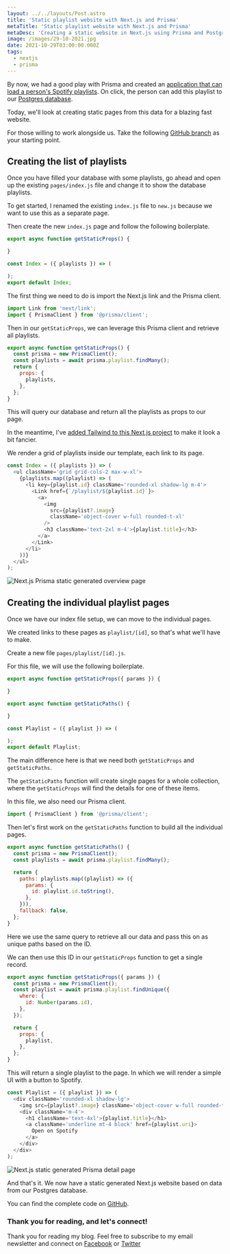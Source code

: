 ```yaml
---
layout: ../../layouts/Post.astro
title: 'Static playlist website with Next.js and Prisma'
metaTitle: 'Static playlist website with Next.js and Prisma'
metaDesc: 'Creating a static website in Next.js using Prisma and Postgres'
image: /images/29-10-2021.jpg
date: 2021-10-29T03:00:00.000Z
tags:
  - nextjs
  - prisma
---
```


By now, we had a good play with Prisma and created an [application that can load a person's Spotify playlists](https://daily-dev-tips.com/posts/nextjs-posting-data-to-postgres-through-prisma/).
On click, the person can add this playlist to our [Postgres database](https://daily-dev-tips.com/posts/setting-up-a-free-postgresql-database-on-heroku/).

Today, we'll look at creating static pages from this data for a blazing fast website.

For those willing to work alongside us. Take the following [GitHub branch](https://github.com/rebelchris/next-spotify-login/tree/upsert-data) as your starting point.

## Creating the list of playlists

Once you have filled your database with some playlists, go ahead and open up the existing `pages/index.js` file and change it to show the database playlists.

To get started, I renamed the existing `index.js` file to `new.js` because we want to use this as a separate page.

Then create the new `index.js` page and follow the following boilerplate.

```js
export async function getStaticProps() {

}

const Index = ({ playlists }) => (

);
export default Index;
```

The first thing we need to do is import the Next.js link and the Prisma client.

```js
import Link from 'next/link';
import { PrismaClient } from '@prisma/client';
```

Then in our `getStaticProps`, we can leverage this Prisma client and retrieve all playlists.

```js
export async function getStaticProps() {
  const prisma = new PrismaClient();
  const playlists = await prisma.playlist.findMany();
  return {
    props: {
      playlists,
    },
  };
}
```

This will query our database and return all the playlists as props to our page.

In the meantime, I've [added Tailwind to this Next.js project](https://daily-dev-tips.com/posts/setting-up-nextjs-with-tailwind-css/) to make it look a bit fancier.

We render a grid of playlists inside our template, each link to its page.

```js
const Index = ({ playlists }) => (
  <ul className='grid grid-cols-2 max-w-xl'>
    {playlists.map((playlist) => (
      <li key={playlist.id} className='rounded-xl shadow-lg m-4'>
        <Link href={`/playlist/${playlist.id}`}>
          <a>
            <img
              src={playlist?.image}
              className='object-cover w-full rounded-t-xl'
            />
            <h3 className='text-2xl m-4'>{playlist.title}</h3>
          </a>
        </Link>
      </li>
    ))}
  </ul>
);
```

![Next.js Prisma static generated overview page](https://cdn.hashnode.com/res/hashnode/image/upload/v1634624815088/2FL_aYxS3.png)

## Creating the individual playlist pages

Once we have our index file setup, we can move to the individual pages.

We created links to these pages as `playlist/[id]`, so that's what we'll have to make.

Create a new file `pages/playlist/[id].js`.

For this file, we will use the following boilerplate.

```js
export async function getStaticProps({ params }) {

}

export async function getStaticPaths() {

}

const Playlist = ({ playlist }) => (

);
export default Playlist;
```

The main difference here is that we need both `getStaticProps` and `getStaticPaths`.

The `getStaticPaths` function will create single pages for a whole collection, where the `getStaticProps` will find the details for one of these items.

In this file, we also need our Prisma client.

```js
import { PrismaClient } from '@prisma/client';
```

Then let's first work on the `getStaticPaths` function to build all the individual pages.

```js
export async function getStaticPaths() {
  const prisma = new PrismaClient();
  const playlists = await prisma.playlist.findMany();

  return {
    paths: playlists.map((playlist) => ({
      params: {
        id: playlist.id.toString(),
      },
    })),
    fallback: false,
  };
}
```

Here we use the same query to retrieve all our data and pass this on as unique paths based on the ID.

We can then use this ID in our `getStaticProps` function to get a single record.

```js
export async function getStaticProps({ params }) {
  const prisma = new PrismaClient();
  const playlist = await prisma.playlist.findUnique({
    where: {
      id: Number(params.id),
    },
  });

  return {
    props: {
      playlist,
    },
  };
}
```

This will return a single playlist to the page.
In which we will render a simple UI with a button to Spotify.

```js
const Playlist = ({ playlist }) => (
  <div className='rounded-xl shadow-lg'>
    <img src={playlist?.image} className='object-cover w-full rounded-t-xl' />
    <div className='m-4'>
      <h1 className='text-4xl'>{playlist.title}</h1>
      <a className='underline mt-4 block' href={playlist.uri}>
        Open on Spotify
      </a>
    </div>
  </div>
);
```

![Next.js static generated Prisma detail page](https://cdn.hashnode.com/res/hashnode/image/upload/v1634624838194/DNDmPUyt_.png)

And that's it. We now have a static generated Next.js website based on data from our Postgres database.

You can find the complete code on [GitHub](https://github.com/rebelchris/next-spotify-login/tree/static-website).

### Thank you for reading, and let's connect!

Thank you for reading my blog. Feel free to subscribe to my email newsletter and connect on [Facebook](https://www.facebook.com/DailyDevTipsBlog) or [Twitter](https://twitter.com/DailyDevTips1)
